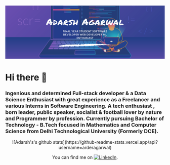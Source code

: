 [![Header](https://github.com/arderagarwal/arderagarwal/blob/main/images/Adarsh%20Agarwal.png)](https://adarshagarwal.tech/)


# Hi there 👋
### Ingenious and determined Full-stack developer & a Data Science Enthusiast with great experience as a Freelancer and various Interns in Software Engineering. A tech enthusiast , born leader, public speaker, socialist & football lover by nature and Programmer by profession. Currently pursuing Bachelor of Technology - B.Tech focused in Mathematics and Computer Science from Delhi Technological University (Formerly DCE).
<div align="center">
![Adarsh's's github stats](https://github-readme-stats.vercel.app/api?username=arderagarwal)

<!--
**arderagarwal/arderagarwal** is a ✨ _special_ ✨ repository because its `README.md` (this file) appears on your GitHub profile.

Here are some ideas to get you started:

- 🔭 I’m currently working on ...
- 🌱 I’m currently learning ...
- 👯 I’m looking to collaborate on ...
- 🤔 I’m looking for help with ...
- 💬 Ask me about ...
- 📫 How to reach me: ...
- 😄 Pronouns: ...
- ⚡ Fun fact: ...
-->
<!-- Actual text -->

You can find me on [![LinkedIn][1.2]][1].

<!-- Icons -->

[1.2]: https://raw.githubusercontent.com/MartinHeinz/MartinHeinz/master/linkedin-3-16.png (LinkedIn icon without padding)

<!-- Links to your social media accounts -->

[1]: https://www.linkedin.com/in/arderagarwal/
</div>
